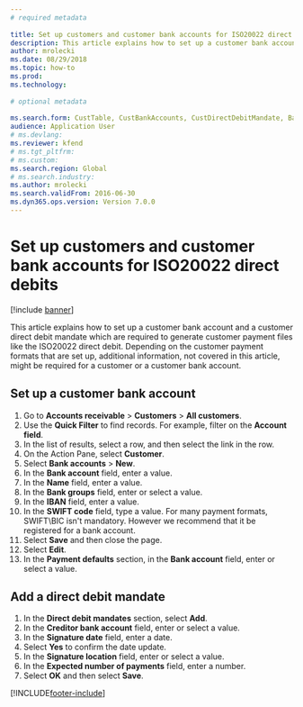 ```yaml
--- 
# required metadata 
 
title: Set up customers and customer bank accounts for ISO20022 direct debits
description: This article explains how to set up a customer bank account and a customer direct debit mandate which are required to generate customer payment files like the ISO20022 direct debit. 
author: mrolecki
ms.date: 08/29/2018
ms.topic: how-to 
ms.prod:  
ms.technology:  
 
# optional metadata 
 
ms.search.form: CustTable, CustBankAccounts, CustDirectDebitMandate, BankAccountTableLookUp,  LogisticsAddressCityLookup   
audience: Application User 
# ms.devlang:  
ms.reviewer: kfend
# ms.tgt_pltfrm:  
# ms.custom:  
ms.search.region: Global
# ms.search.industry: 
ms.author: mrolecki
ms.search.validFrom: 2016-06-30 
ms.dyn365.ops.version: Version 7.0.0 
---
```

# Set up customers and customer bank accounts for ISO20022 direct debits

[!include [banner](../../includes/banner.md)]

This article explains how to set up a customer bank account and a customer direct debit mandate which are required to generate customer payment files like the ISO20022 direct debit. Depending on the customer payment formats that are set up, additional information, not covered in this article, might be required for a customer or a customer bank account. 

## Set up a customer bank account
1. Go to **Accounts receivable** > **Customers** > **All customers**.
2. Use the **Quick Filter** to find records. For example, filter on the **Account field**.
3. In the list of results, select a row, and then select the link in the row.
4. On the Action Pane, select **Customer**.
5. Select **Bank accounts** > **New**.
7. In the **Bank account** field, enter a value.
8. In the **Name** field, enter a value.
9. In the **Bank groups** field, enter or select a value.
10. In the **IBAN** field, enter a value.
11. In the **SWIFT code** field, type a value. For many payment formats, SWIFT\BIC isn't mandatory. However we recommend that it be registered for a bank account.  
12. Select **Save** and then close the page.
13. Select **Edit**.
15. In the **Payment defaults** section, in the **Bank account** field, enter or select a value.

## Add a direct debit mandate
1. In the **Direct debit mandates** section, select **Add**.
2. In the **Creditor bank account** field, enter or select a value.
3. In the **Signature date** field, enter a date.
4. Select **Yes** to confirm the date update.
5. In the **Signature location** field, enter or select a value.
6. In the **Expected number of payments** field, enter a number.
7. Select **OK** and then select **Save**.




[!INCLUDE[footer-include](../../../includes/footer-banner.md)]

